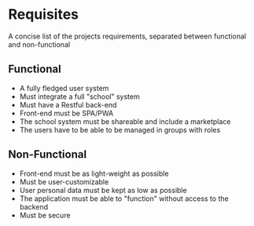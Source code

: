 


# Requisites
A concise list of the projects requirements, separated between functional and non-functional

## Functional

 - A fully fledged user system
 - Must integrate a full "school" system
 - Must have a Restful back-end
 - Front-end must be SPA/PWA
 - The school system must be shareable and include a marketplace
 - The users have to be able to be managed in groups with roles

## Non-Functional

 - Front-end must be as light-weight as possible
 - Must be user-customizable
 - User personal data must be kept as low as possible
 - The application must be able to "function" without access to the backend
 - Must be secure
